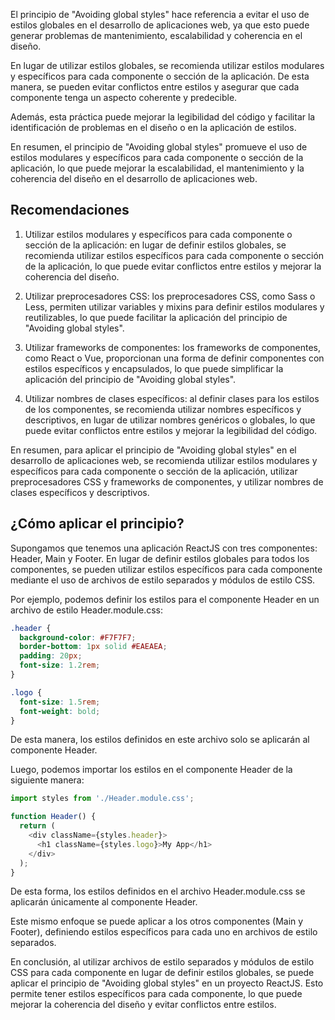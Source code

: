 El principio de "Avoiding global styles" hace referencia a evitar el uso de estilos globales en el desarrollo de aplicaciones web, ya que esto puede generar problemas de mantenimiento, escalabilidad y coherencia en el diseño.

En lugar de utilizar estilos globales, se recomienda utilizar estilos modulares y específicos para cada componente o sección de la aplicación. De esta manera, se pueden evitar conflictos entre estilos y asegurar que cada componente tenga un aspecto coherente y predecible.

Además, esta práctica puede mejorar la legibilidad del código y facilitar la identificación de problemas en el diseño o en la aplicación de estilos.

En resumen, el principio de "Avoiding global styles" promueve el uso de estilos modulares y específicos para cada componente o sección de la aplicación, lo que puede mejorar la escalabilidad, el mantenimiento y la coherencia del diseño en el desarrollo de aplicaciones web.

## Recomendaciones

1. Utilizar estilos modulares y específicos para cada componente o sección de la aplicación: en lugar de definir estilos globales, se recomienda utilizar estilos específicos para cada componente o sección de la aplicación, lo que puede evitar conflictos entre estilos y mejorar la coherencia del diseño.

2. Utilizar preprocesadores CSS: los preprocesadores CSS, como Sass o Less, permiten utilizar variables y mixins para definir estilos modulares y reutilizables, lo que puede facilitar la aplicación del principio de "Avoiding global styles".

3. Utilizar frameworks de componentes: los frameworks de componentes, como React o Vue, proporcionan una forma de definir componentes con estilos específicos y encapsulados, lo que puede simplificar la aplicación del principio de "Avoiding global styles".

4. Utilizar nombres de clases específicos: al definir clases para los estilos de los componentes, se recomienda utilizar nombres específicos y descriptivos, en lugar de utilizar nombres genéricos o globales, lo que puede evitar conflictos entre estilos y mejorar la legibilidad del código.

En resumen, para aplicar el principio de "Avoiding global styles" en el desarrollo de aplicaciones web, se recomienda utilizar estilos modulares y específicos para cada componente o sección de la aplicación, utilizar preprocesadores CSS y frameworks de componentes, y utilizar nombres de clases específicos y descriptivos.

## ¿Cómo aplicar el principio?
Supongamos que tenemos una aplicación ReactJS con tres componentes: Header, Main y Footer. En lugar de definir estilos globales para todos los componentes, se pueden utilizar estilos específicos para cada componente mediante el uso de archivos de estilo separados y módulos de estilo CSS.

Por ejemplo, podemos definir los estilos para el componente Header en un archivo de estilo Header.module.css:

``` css
.header {
  background-color: #F7F7F7;
  border-bottom: 1px solid #EAEAEA;
  padding: 20px;
  font-size: 1.2rem;
}

.logo {
  font-size: 1.5rem;
  font-weight: bold;
}
```
De esta manera, los estilos definidos en este archivo solo se aplicarán al componente Header.

Luego, podemos importar los estilos en el componente Header de la siguiente manera:

``` javascript
import styles from './Header.module.css';

function Header() {
  return (
    <div className={styles.header}>
      <h1 className={styles.logo}>My App</h1>
    </div>
  );
}
```
De esta forma, los estilos definidos en el archivo Header.module.css se aplicarán únicamente al componente Header.

Este mismo enfoque se puede aplicar a los otros componentes (Main y Footer), definiendo estilos específicos para cada uno en archivos de estilo separados.

En conclusión, al utilizar archivos de estilo separados y módulos de estilo CSS para cada componente en lugar de definir estilos globales, se puede aplicar el principio de "Avoiding global styles" en un proyecto ReactJS. Esto permite tener estilos específicos para cada componente, lo que puede mejorar la coherencia del diseño y evitar conflictos entre estilos.